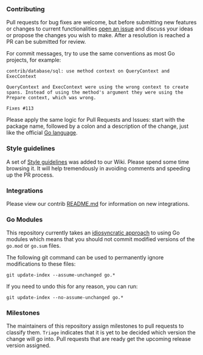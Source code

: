 ### Contributing

Pull requests for bug fixes are welcome, but before submitting new features or changes to current functionalities [open an issue](https://github.com/stlimtat/dd-trace-go/issues/new)
and discuss your ideas or propose the changes you wish to make. After a resolution is reached a PR can be submitted for review.

For commit messages, try to use the same conventions as most Go projects, for example:
```
contrib/database/sql: use method context on QueryContext and ExecContext

QueryContext and ExecContext were using the wrong context to create
spans. Instead of using the method's argument they were using the
Prepare context, which was wrong.

Fixes #113
```
Please apply the same logic for Pull Requests and Issues: start with the package name, followed by a colon and a description of the change, just like
the official [Go language](https://github.com/golang/go/pulls).

### Style guidelines

A set of [Style guidelines](https://github.com/stlimtat/dd-trace-go/wiki/Style-guidelines) was added to our Wiki. Please spend some time browsing it.
It will help tremendously in avoiding comments and speeding up the PR process.


### Integrations

Please view our contrib [README.md](contrib/README.md) for information on new integrations.

### Go Modules

This repository currently takes an [idiosyncratic approach](https://github.com/stlimtat/dd-trace-go/issues/810) to using Go modules which means that you should not commit modified versions of the `go.mod` or `go.sum` files.

The following git command can be used to permanently ignore modifications to these files:

```
git update-index --assume-unchanged go.*
```

If you need to undo this for any reason, you can run:

```
git update-index --no-assume-unchanged go.*
```

### Milestones

The maintainers of this repository assign milestones to pull requests to classify them. `Triage` indicates that it is yet to be decided which version the change will go into. Pull requests that are ready get the upcoming release version assigned.
